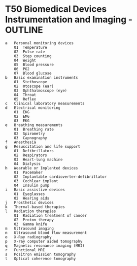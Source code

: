# T50 Biomedical Devices Instrumentation and Imaging - OUTLINE
    a	Personal monitoring devices
        01	Temperature
        02	Pulse rate
        03	Step counting
        04	Weight
        05	Blood pressure
        06	PO2
        07	Blood glucose
    b	Basic examination instruments
        01	Stethoscope
        02	Otoscope (ear)
        03	Ophthalmoscope (eye)
        04	Throat
        05	Reflex
    c	Clinical laboratory measurements
    d	Electrical monitoring
        01	EKG
        02	EMG
        03	EKG
    e	Breathing measurements
        01	Breathing rate
        02	Spirometry
        03	Capnography
    f	Anesthesia
    g	Resuscitation and life support
        01	Defibrillators
        02	Respirators
        03	Heart-lung machine
        04	Dialysis
    h	Wearable or Implanted devices
        01	Pacemaker
        02	Implantable cardioverter-defibrillator
        03	Cochlear implant
        04	Insulin pump
    i	Basic assistive devices
        01	Eyeglasses
        02	Hearing aids
    j	Prosthetic devices
    k	Thermal-based therapies
    l	Radiation therapies
        01	Radiation treatment of cancer
        02	Proton therapy
        03	Gamma knife
    m	Ultrasound imaging
    n	Ultrasound blood flow measurement
    o	X-Ray radiography
    p	X-ray computer aided tomography
    q	Magnetic resonance imaging (MRI)
    r	Functional MRI
    s	Positron emission tomography
    t	Optical coherence tomography
